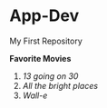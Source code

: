 # App-Dev
My First Repository

**Favorite Movies**
1. *13 going on 30*
2. *All the bright places*
3. *Wall-e*
